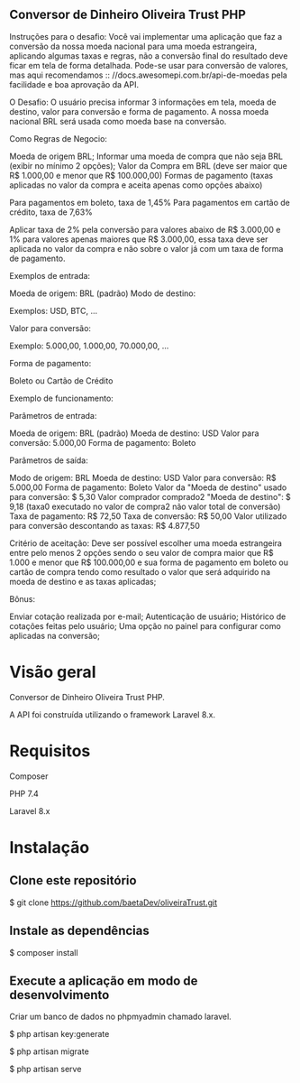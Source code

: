 ## Conversor de Dinheiro Oliveira Trust PHP

Instruções para o desafio:
Você vai implementar uma aplicação que faz a conversão da nossa moeda nacional para uma moeda estrangeira, aplicando algumas taxas e regras, não a conversão final do resultado deve ficar em tela de forma detalhada.
Pode-se usar para conversão de valores, mas aqui recomendamos :: //docs.awesomepi.com.br/api-de-moedas pela facilidade e boa aprovação da API.

O Desafio:
O usuário precisa informar 3 informações em tela, moeda de destino, valor para conversão e forma de pagamento. A nossa moeda nacional BRL será usada como moeda base na conversão.

Como Regras de Negocio:

Moeda de origem BRL;
Informar uma moeda de compra que não seja BRL (exibir no mínimo 2 opções);
Valor da Compra em BRL (deve ser maior que R$ 1.000,00 e menor que R$ 100.000,00)
Formas de pagamento (taxas aplicadas no valor da compra e aceita apenas como opções abaixo)

Para pagamentos em boleto, taxa de 1,45%
Para pagamentos em cartão de crédito, taxa de 7,63%

Aplicar taxa de 2% pela conversão para valores abaixo de R$ 3.000,00 e 1% para valores apenas maiores que R$ 3.000,00, essa taxa deve ser aplicada no valor da compra e não sobre o valor já com um taxa de forma de pagamento.

Exemplos de entrada:

Moeda de origem: BRL (padrão)
Modo de destino:

Exemplos: USD, BTC, ...

Valor para conversão:

Exemplo: 5.000,00, 1.000,00, 70.000,00, ...

Forma de pagamento:

Boleto ou Cartão de Crédito

Exemplo de funcionamento:

Parâmetros de entrada:

Moeda de origem: BRL (padrão)
Moeda de destino: USD
Valor para conversão: 5.000,00
Forma de pagamento: Boleto

Parâmetros de saída:

Modo de origem: BRL
Moeda de destino: USD
Valor para conversão: R$ 5.000,00
Forma de pagamento: Boleto
Valor da "Moeda de destino" usado para conversão: $ 5,30
Valor comprador comprado2 "Moeda de destino": $ 9,18 (taxa0 executado no valor de compra2 não valor total de conversão)
Taxa de pagamento: R$ 72,50
Taxa de conversão: R$ 50,00
Valor utilizado para conversão descontando as taxas: R$ 4.877,50

Critério de aceitação:
Deve ser possível escolher uma moeda estrangeira entre pelo menos 2 opções sendo o seu valor de compra maior que R$ 1.000 e menor que R$ 100.000,00 e sua forma de pagamento em boleto ou cartão de compra tendo como resultado o valor que será adquirido na moeda de destino e as taxas aplicadas;

Bônus:

Enviar cotação realizada por e-mail;
Autenticação de usuário;
Histórico de cotações feitas pelo usuário;
Uma opção no painel para configurar como aplicadas na conversão;

# Visão geral
Conversor de Dinheiro Oliveira Trust PHP.

A API foi construída utilizando o framework Laravel 8.x.

# Requisitos
Composer

PHP 7.4

Laravel 8.x
# Instalação

## Clone este repositório
$ git clone https://github.com/baetaDev/oliveiraTrust.git

## Instale as dependências
$ composer install

## Execute a aplicação em modo de desenvolvimento
Criar um banco de dados no phpmyadmin chamado laravel.

$ php artisan key:generate

$ php artisan migrate

$ php artisan serve


